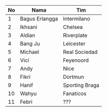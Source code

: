 


|No|Nama  |Tim  |
|--|--|--|
|1|Bagus Erlangga  |Intermilano  |
|2|Ikhsani|Chelsea|
|3|Aldian|Riverplate|
|4|Bang Ju|Leicester|
|5|Michael|Real Sociedad|
|6|Vici|Feyenoord|
|7|Andy|Nice
|8|Fikri|Dortmun
|9|Hanif|Sporting Braga
|10|Wahyu|Fanaticos
|11|Febri|???

<!--stackedit_data:
eyJoaXN0b3J5IjpbLTE0NjMyODgxNDldfQ==
-->